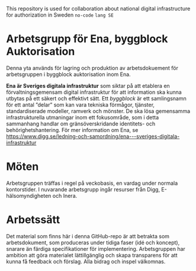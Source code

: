 This repository is used for collaboration about national digital infrastructure for authorization in Sweden `no-code` `lang SE`

# Arbetsgrupp för Ena, byggblock Auktorisation
Denna yta används för lagring och produktion av arbetsdokuement för arbetsgruppen i byggblock auktorisation inom Ena. 

**Ena är Sveriges digitala infrastruktur** som siktar på att etablera en förvaltningsgemensam digital infrastruktur för att information ska kunna utbytas på ett säkert och effektivt sätt. Ett *byggblock* är ett samlingsnamn för ett antal ”delar” som kan vara tekniska förmågor, tjänster, standardiserade modeller, ramverk och mönster. De ska lösa gemensamma infrastrukturella utmaningar inom ett fokusområde, som i detta sammanhang handlar om gränsöverskridande identitets- och behörighetshantering. För mer information om Ena, se https://www.digg.se/ledning-och-samordning/ena---sveriges-digitala-infrastruktur 

# Möten
Arbetsgruppen träffas i regel på veckobasis, en vardag under normala kontorstider.
I nuvarande arbetsgrupp ingår resurser från Digg, E-hälsomyndigheten och Inera.

# Arbetssätt
Det material som finns här i denna GitHub-repo är att betrakta som arbetsdokument, som produceras under tidiga faser (idé och koncept), snarare än färdiga specifikationer för implementering. Arbetsgruppen har ambition att göra materialet lättillgänglig och skapa transparens för att kunna få feedback och förslag. Alla bidrag och inspel välkomnas. 
